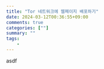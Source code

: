 ```yaml
---
title: "Tor 네트워크에 웹페이지 배포하기"
date: 2024-03-12T00:36:55+09:00
comments: true
categories: [""]
summary: ""
tags:
    -
---
```


asdf

